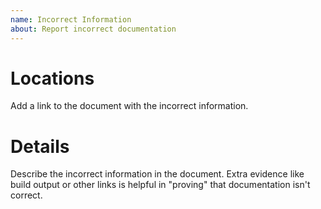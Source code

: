 ```yaml
---
name: Incorrect Information
about: Report incorrect documentation
---
```


# Locations
Add a link to the document
with the incorrect information.

# Details
Describe the incorrect information in the document.
Extra evidence like build output or other links
is helpful in "proving" that documentation isn't correct.
